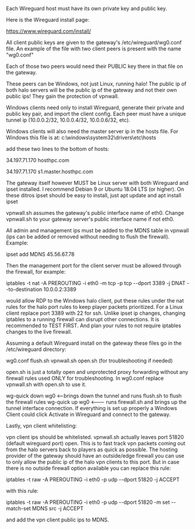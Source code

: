 Each Wireguard host must have its own private key and public key.

Here is the Wireguard install page:

https://www.wireguard.com/install/

All client public keys are given to the gateway's /etc/wireguard/wg0.conf file. An example of the file with two client peers is present with the name "wg0.conf"

Each of those two peers would need their PUBLIC key there in that file on the gateway.

These peers can be Windows, not just Linux, running halo! The public ip of both halo servers will be the public ip of the gateway and not their own public ips! They gain the protection of vpnwall.

Windows clients need only to install Wireguard, generate their private and public key pair, and import the client config. Each peer must have a unique tunnel ip (10.0.0.2/32, 10.0.0.4/32, 10.0.0.6/32, etc).

Windows clients will also need the master server ip in the hosts file. For Windows this file is at:
c:\windows\system32\drivers\etc\hosts

add these two lines to the bottom of hosts:

34.197.71.170 hosthpc.com

34.197.71.170 s1.master.hosthpc.com


The gateway itself however MUST be Linux server with both Wireguard and ipset installed. I recommend Debian 9 or Ubuntu 18.04 LTS (or higher). On these ditros ipset should be easy to install, just apt update and apt install ipset

vpnwall.sh assumes the gateway's public interface name of eth0. Change vpnwall.sh to your gateway server's public interface name if not eth0.

All admin and management ips must be added to the MDNS table in vpnwall (ips can be added or removed without needing to flush the firewall). Example:

ipset add MDNS 45.56.67.78

Then the management port for the client server must be allowed through the firewall, for example:

iptables -t nat -A PREROUTING -i eth0 -m tcp -p tcp --dport 3389 -j DNAT --to-destination 10.0.0.2:3389

would allow RDP to the Windows halo client, put these rules under the nat rules for the halo port rules to keep player packets prioritized. For a Linux client replace port 3389 with 22 for ssh. Unlike ipset ip changes, changing iptables to a running firewall can disrupt other connections. It is recommended to TEST FIRST. And plan your rules to not require iptables changes to the live firewall.

Assuming a default Wireguard install on the gateway these files go in the /etc/wireguard directory:

wg0.conf flush.sh vpnwall.sh open.sh (for troubleshooting if needed)

open.sh is just a totally open and unprotected proxy forwarding without any firewall rules used ONLY for troubleshooting. In wg0.conf replace vpnwall.sh with open.sh to use it.

wg-quick down wg0 <--brings down the tunnel and runs flush.sh to flush the firewall rules wg-quick up wg0 <--- runs firewall.sh and brings up the tunnel interface connection. If everything is set up properly a Windows Client could click Activate in Wireguard and connect to the gateway.

Lastly, vpn client whitelisting:

vpn client ips should be whitelisted. vpnwall.sh actually leaves port 51820 (default wireguard port) open. This is to fast track vpn packets coming out from the halo servers back to players as quick as possible. The hosting provider of the gateway should have an outside/edge firewall you can use to only allow the public ip of the halo vpn clients to this port. But in case there is no outside firewall option available you can replace this rule:

iptables -t raw -A PREROUTING -i eth0 -p udp --dport 51820 -j ACCEPT

with this rule:

iptables -t raw -A PREROUTING -i eth0 -p udp --dport 51820 -m set --match-set MDNS src -j ACCEPT

and add the vpn client public ips to MDNS.
